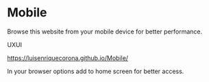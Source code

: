 # Mobile

Browse this website from your mobile device for better performance.

UXUI

https://luisenriquecorona.github.io/Mobile/


In your browser options add to home screen for better access.
